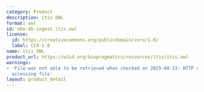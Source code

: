 ```yaml
---
category: Product
description: itis OWL
format: owl
id: obo-db-ingest.itis.owl
license:
  id: https://creativecommons.org/publicdomain/zero/1.0/
  label: CC0-1.0
name: itis OWL
product_url: https://w3id.org/biopragmatics/resources/itis/itis.owl
warnings:
- 'File was not able to be retrieved when checked on 2025-08-13: HTTP 404 error when
  accessing file'
layout: product_detail
---
```

